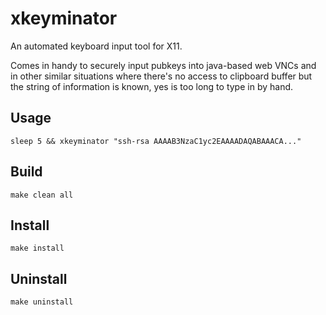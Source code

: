 # xkeyminator
An automated keyboard input tool for X11.

Comes in handy to securely input pubkeys into java-based web VNCs and in other
similar situations where there's no access to clipboard buffer but the string
of information is known, yes is too long to type in by hand.

## Usage
    sleep 5 && xkeyminator "ssh-rsa AAAAB3NzaC1yc2EAAAADAQABAAACA..."

## Build
    make clean all

## Install
    make install

## Uninstall
    make uninstall
